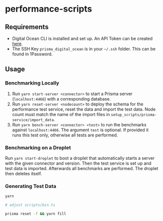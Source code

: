 # performance-scripts

## Requirements

- Digital Ocean CLI is installed and set up. An API Token can be created [here](https://cloud.digitalocean.com/settings/api/tokens).
- The SSH Key `prisma_digital_ocean` is in your `~/.ssh` folder. This can be found in 1Password.

## Usage

### Benchmarking Locally

1.  Run `yarn start-server <connector>` to start a Prisma server (`localhost:4466`) with a corresponding database.
2.  Run `yarn reset-server <nodecount>` to deploy the schema for the performance test service, reset the data and import the test data. Node count must match the name of the import files in `setup_scripts/prisma-service/import_data`.
3.  Run `yarn bench-server <connector> <test>` to run the benchmarks against `localhost:4466`. The argument `test` is optional. If provided it runs this test only, otherwise all tests are performed.

### Benchmarking on a Droplet

Run `yarn start-droplet` to boot a droplet that automatically starts a server with the given connector and version. Then the test service is set up and test data is imported. Afterwards all benchmarks are performed. The droplet then deletes itself.

### Generating Test Data

```bash
yarn

# adjust scripts/bin.ts

prisma reset -f && yarn fill
```
